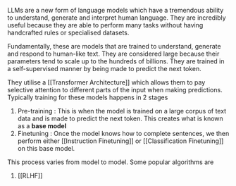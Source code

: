 
LLMs are a new form of language models which have a tremendous ability to understand, generate and interpret human language. They are incredibly useful because they are able to perform many tasks without having handcrafted rules or specialised datasets.

Fundamentally, these are models that are trained to understand, generate and respond to human-like text. They are considered large because their parameters tend to scale up to the hundreds of billions. They are trained in a self-supervised manner by being made to predict the next token.

They utilise a [[Transformer Architecture]] which allows them to pay selective attention to different parts of the input when making predictions. Typically training for these models happens in 2 stages

1. Pre-training : This is when the model is trained on a large corpus of text data and is made to predict the next token. This creates what is known as a **base model** 
2. Finetuning : Once the model knows how to complete sentences, we then perform either [[Instruction Finetuning]] or [[Classification Finetuning]] on this base model. 

This process varies from model to model. Some popular algorithms are 

1. [[RLHF]]
